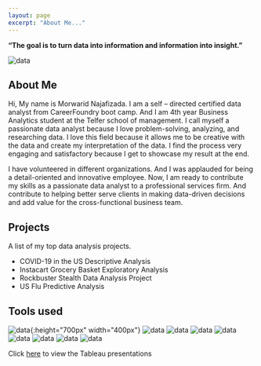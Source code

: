 ```yaml
---
layout: page
excerpt: "About Me..."
---
```


__“The goal is to turn data into information and information into insight.”__ 

![data](https://morwarid1.github.io/images/data-analytics.jpg)


## About Me
Hi, My name is Morwarid Najafizada. I am a self – directed certified data analyst from CareerFoundry boot camp. And I am 4th year Business Analytics student at the Telfer school of management. I call myself a passionate data analyst because I love problem-solving, analyzing, and researching data. I love this field because it allows me to be creative with the data and create my interpretation of the data. I find the process very engaging and satisfactory because I get to showcase my result at the end.

I have volunteered in different organizations. And I was applauded for being a detail-oriented and innovative employee. Now, I am ready to contribute my skills as a passionate data analyst to a professional services firm. And contribute to helping better serve clients in making data-driven decisions and add value for the cross-functional business team.


## Projects
A list of my top data analysis projects. 

- COVID-19 in the US Descriptive Analysis
- Instacart Grocery Basket Exploratory Analysis 
- Rockbuster Stealth Data Analysis Project
- US Flu Predictive Analysis

## Tools used 
![data](https://morwarid1.github.io/images/Tools/Anaconda.png){:height="700px" width="400px"}
![data](https://morwarid1.github.io/images/Tools/DB-Visualizer.png)
![data](https://morwarid1.github.io/images/Tools/Jupyter-Notebook.png)
![data](https://morwarid1.github.io/images/Tools/Microsoft-Excel.png)
![data](https://morwarid1.github.io/images/Tools/Microsoft-Powerpoint.png)
![data](https://morwarid1.github.io/images/Tools/pgAdmin4.png)
![data](https://morwarid1.github.io/images/Tools/Python.png)
![data](https://morwarid1.github.io/images/Tools/Tableau.png)
![data](https://morwarid1.github.io/images/Tools/Pandas.png)

Click [here](https://public.tableau.com/profile/morwarid.najafizada#!/) to view the Tableau presentations

